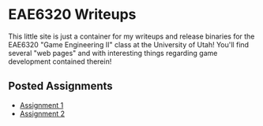 # EAE6320 Writeups

This little site is just a container for my writeups and release binaries for the EAE6320 "Game Engineering II" class at the University of Utah!  You'll find several "web pages" and with interesting things regarding game development contained therein!

## Posted Assignments
* [Assignment 1](/EAE6320-WriteUps/Assignment1)
* [Assignment 2](/EAE6320-WriteUps/Assignment2)
